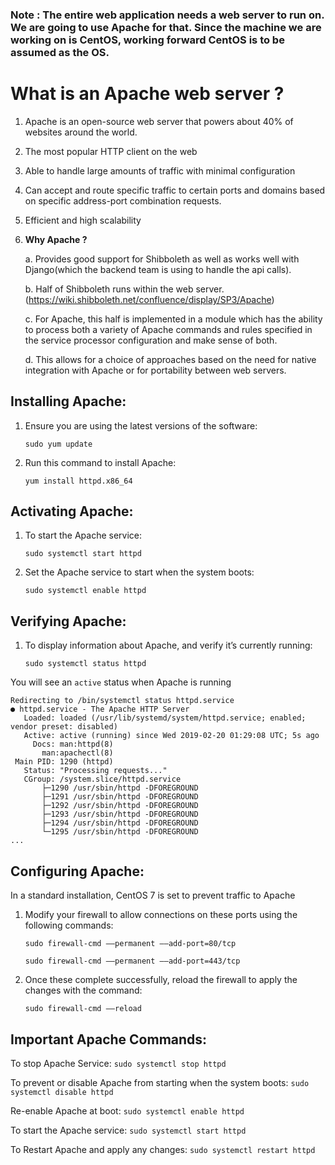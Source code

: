 ### Note : The entire web application needs a web server to run on. We are going to use Apache for that. Since the machine we are working on is CentOS, working forward CentOS is to be assumed as the OS.

# What is an Apache web server ? 
1. Apache is an open-source web server that powers about 40% of websites around the world.
2. The most popular HTTP client on the web
3. Able to handle large amounts of traffic with minimal configuration
4. Can accept and route specific traffic to certain ports and domains based on specific address-port combination requests.
5. Efficient and high scalability
6. **Why Apache ?** 

	a. Provides good support for Shibboleth as well as works well with Django(which the backend team is using to handle the api calls). 
	
	b. Half of Shibboleth runs within the web server. (https://wiki.shibboleth.net/confluence/display/SP3/Apache)

	c. For Apache, this half is implemented in a module which has the ability to process both a variety of Apache commands and rules specified in the service processor configuration and make sense of both.
	
	d. This allows for a choice of approaches based on the need for native integration with Apache or for portability between web servers.
	
## Installing Apache:
1. Ensure you are using the latest versions of the software:

	```sudo yum update```
	
2. Run this command to install Apache:

	```yum install httpd.x86_64```
	
## Activating Apache:
1. To start the Apache service:

	```sudo systemctl start httpd```
	
2. Set the Apache service to start when the system boots:

	```sudo systemctl enable httpd```
	
## Verifying Apache:
1. To display information about Apache, and verify it’s currently running:

	```sudo systemctl status httpd```
	
You will see an ```active``` status when Apache is running

	Redirecting to /bin/systemctl status httpd.service
	● httpd.service - The Apache HTTP Server
	   Loaded: loaded (/usr/lib/systemd/system/httpd.service; enabled; vendor preset: disabled)
	   Active: active (running) since Wed 2019-02-20 01:29:08 UTC; 5s ago
	     Docs: man:httpd(8)
		   man:apachectl(8)
	 Main PID: 1290 (httpd)
	   Status: "Processing requests..."
	   CGroup: /system.slice/httpd.service
		   ├─1290 /usr/sbin/httpd -DFOREGROUND
		   ├─1291 /usr/sbin/httpd -DFOREGROUND
		   ├─1292 /usr/sbin/httpd -DFOREGROUND
		   ├─1293 /usr/sbin/httpd -DFOREGROUND
		   ├─1294 /usr/sbin/httpd -DFOREGROUND
		   └─1295 /usr/sbin/httpd -DFOREGROUND
	...

	
## Configuring Apache:
In a standard installation, CentOS 7 is set to prevent traffic to Apache

1. Modify your firewall to allow connections on these ports using the following commands:

	```sudo firewall-cmd ––permanent ––add-port=80/tcp```
	
	```sudo firewall-cmd ––permanent ––add-port=443/tcp```
	
2. Once these complete successfully, reload the firewall to apply the changes with the command:

	```sudo firewall-cmd ––reload```	

## Important Apache Commands:

To stop Apache Service: 
	```sudo systemctl stop httpd```
	
To prevent or disable Apache from starting when the system boots: 
	```sudo systemctl disable httpd```
	
Re-enable Apache at boot: 
	```sudo systemctl enable httpd```
	
To start the Apache service:
	```sudo systemctl start httpd```
	
To Restart Apache and apply any changes: 
	```sudo systemctl restart httpd```





